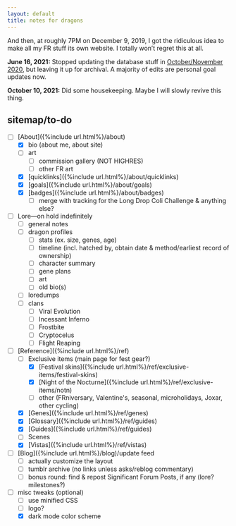 ```yaml
---
layout: default
title: notes for dragons
---
```

And then, at roughly 7PM on December 9, 2019, I got the ridiculous idea to make all my FR stuff its own website. I totally won’t regret this at all.

<b>June 16, 2021:</b> Stopped updating the database stuff in [October/November 2020](https://www1.flightrising.com/forums/gde/2678477/35), but leaving it up for archival. A majority of edits are personal goal updates now.

<b>October 10, 2021:</b> Did some housekeeping. Maybe I will slowly revive this thing.

## sitemap/to-do

- [ ] [About]({%include url.html%}/about)
	- [x] bio (about me, about site)
	- [ ] art
		- [ ] commission gallery (NOT HIGHRES)
		- [ ] other FR art
	- [x] [quicklinks]({%include url.html%}/about/quicklinks)
	- [x] [goals]({%include url.html%}/about/goals)
	- [x] [badges]({%include url.html%}/about/badges)
		- [ ] merge with tracking for the Long Drop Coli Challenge & anything else?
- [ ] Lore—<span class="sc">on hold indefinitely</span>
	- [ ] general notes
	- [ ] dragon profiles
		- [ ] stats (ex. size, genes, age)
		- [ ] timeline (incl. hatched by, obtain date & method/earliest record of ownership)
		- [ ] character summary
		- [ ] gene plans
		- [ ] art
		- [ ] old bio(s)
	- [ ] loredumps
	- [ ] clans
		- [ ] Viral Evolution
		- [ ] Incessant Inferno
		- [ ] Frostbite
		- [ ] Cryptocelus
		- [ ] Flight Reaping
- [ ] [Reference]({%include url.html%}/ref)
	- [ ] Exclusive items (main page for fest gear?)
		- [x] [Festival skins]({%include url.html%}/ref/exclusive-items/festival-skins)
		- [x] [Night of the Nocturne]({%include url.html%}/ref/exclusive-items/notn)
		- [ ] other (FRniversary, Valentine's, seasonal, microholidays, Joxar, other cycling)
	- [x] [Genes]({%include url.html%}/ref/genes)
	- [x] [Glossary]({%include url.html%}/ref/guides)
	- [x] [Guides]({%include url.html%}/ref/guides)
	- [ ] Scenes
	- [x] [Vistas]({%include url.html%}/ref/vistas)
- [ ] [Blog]({%include url.html%}/blog)/update feed
	- [ ] actually customize the layout
	- [ ] tumblr archive (no links unless asks/reblog commentary)
	- [ ] bonus round: find & repost Significant Forum Posts, if any (lore? milestones?)
- [ ] misc tweaks (optional)
	- [ ] use minified CSS
	- [ ] logo?
	- [x] dark mode color scheme